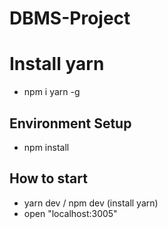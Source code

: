 # DBMS-Project

# Install yarn 
- npm i yarn -g

## Environment Setup 
- npm install

## How to start 
- yarn dev / npm dev (install yarn)
- open "localhost:3005"
